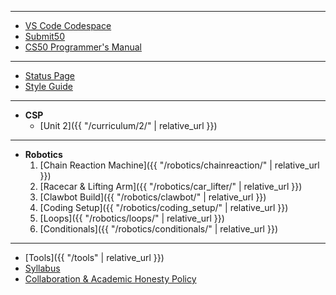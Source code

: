***

* [VS Code Codespace](https://code.cs50.io/)
* [Submit50](https://submit.cs50.io/)
* [CS50 Programmer's Manual](https://man.cs50.io/)

***

* [Status Page](https://cs50.statuspage.io/)
* [Style Guide](https://cs50.readthedocs.io/style/c/)

***

* __CSP__
    * [Unit 2]({{ "/curriculum/2/" | relative_url }})

***

* __Robotics__
    1. [Chain Reaction Machine]({{ "/robotics/chainreaction/" | relative_url }})
    2. [Racecar & Lifting Arm]({{ "/robotics/car_lifter/" | relative_url }})
    3. [Clawbot Build]({{ "/robotics/clawbot/" | relative_url }})
    4. [Coding Setup]({{ "/robotics/coding_setup/" | relative_url }})
    5. [Loops]({{ "/robotics/loops/" | relative_url }})
    6. [Conditionals]({{ "/robotics/conditionals/" | relative_url }})

***

* [Tools]({{ "/tools" | relative_url }})
* [Syllabus](https://docs.google.com/document/d/1j5vMltXCLk_IBxIGtvJMpJM-EzXZ0kkMKobXdTgthow/edit?usp=sharing)
* [Collaboration & Academic Honesty Policy](https://docs.google.com/document/d/1F9c9uvOnxdIiVt4wpIzXNgeNnL1hriaNY6wJCp7g88k/edit?usp=sharing)
